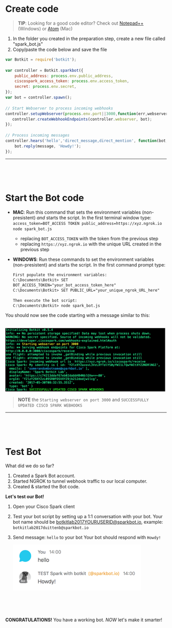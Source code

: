 
# Create code

> **TIP**: Looking for a good code editor? Check out [Notepad++](https://notepad-plus-plus.org/download/) (Windows) or [Atom](https://atom.io/) (Mac)

1. In the folder you created in the preparation step, create a new file called "spark_bot.js" 
2. Copy/paste the code below and save the file
```javascript
var Botkit = require('botkit');

var controller = Botkit.sparkbot({
    public_address: process.env.public_address,
    ciscospark_access_token: process.env.access_token,
    secret: process.env.secret,
});
var bot = controller.spawn();

// Start Webserver to process incoming webhooks
controller.setupWebserver(process.env.port||3000,function(err,webserver) {
   controller.createWebhookEndpoints(controller.webserver, bot);
});

// Process incoming messages
controller.hears('hello','direct_message,direct_mention', function(bot, message) {
    bot.reply(message, 'Howdy!');
});
```

---
<br />
<br />
<br />

# Start the Bot code

* **MAC**: Run this command that sets the environment variables (non-presistent) *and* starts the script. In the first terminal window type:  ```access_token=BOT_ACCESS TOKEN public_address=https://xyz.ngrok.io node spark_bot.js ```
    * replacing ```BOT_ACCESS_TOKEN``` with the token from the previous step
    * replacing ```https://xyz.ngrok.io``` with the unique URL created in the previous step
  
* **WINDOWS**: Run these commands to set the environment variables (non-presistent) and starts the script. In the first command prompt type: 
  ```dosbatch
  First populate the environment variables:
  C:\Documents\Botkit> SET BOT_ACCESS_TOKEN="your_bot_access_token_here" 
  C:\Documents\Botkit> SET PUBLIC_URL="your_unique_ngrok_URL_here" 
  
  Then execute the bot script:
  C:\Documents\Botkit> node spark_bot.js
  ```


You should now see the code starting with a message similar to this:

&nbsp;&nbsp;&nbsp;&nbsp;&nbsp;&nbsp;<img src="https://github.com/DJF3/spark_botkit_lab/raw/master/assets/3.runcode-started.png" width="500">

> **NOTE** the ```Starting webserver on port 3000``` and ```SUCCESSFULLY UPDATED CISCO SPARK WEBHOOKS```

---
<br />
<br />
<br />

# Test Bot

What did we do so far?
1. Created a Spark Bot account.
2. Started NGROK to tunnel webhook traffic to our local computer.
3. Created & started the Bot code.

**Let's test our Bot!**
1. Open your Cisco Spark client
2. Test your bot script by setting up a 1:1 conversation with your bot.
   Your bot name should be botkitlab2017YOURUSERID@sparkbot.io, 
  	example: ```botkitlab2017duittenb@sparkbot.io```
3. Send message: ```hello``` to your bot
   Your bot should respond with ```Howdy!```

   <img src="https://github.com/DJF3/spark_botkit_lab/raw/master/assets/3.runcode-testbot.png" width="400">
<br />
<br />
<br />


**CONGRATULATIONS!**
You have a working bot. *NOW* let's make it smarter!

